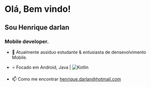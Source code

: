 
 # Olá, Bem vindo! 
 ## Sou Henrique darlan</h1>

 
### Mobile developer.
 
- :briefcase: Atualmente assíduo estudante & entusiasta de densevolvimento Mobile.
- :star: Focado em Android, Java | ![Kotlin](https://img.shields.io/badge/-Kotlin-black?style=flat-square&logo=kotlin)

- 📫 Como me encontrar henrique.darlan@hotmail.com
